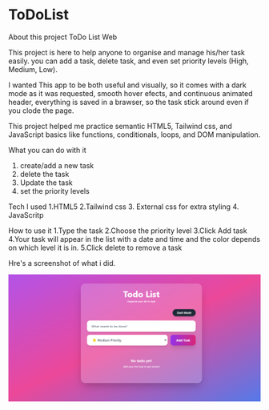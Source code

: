 # ToDoList
About this project ToDo List Web

This project is here to help anyone to organise and manage his/her task easily. you can add a task, delete task, and even set priority levels (High, Medium, Low).


I wanted This app to be both useful and visually, so it comes with a dark mode as it was requested, smooth hover efects, and continuous animated header, everything is saved in a brawser, so the task stick around even if you clode the page.

This project helped me practice semantic HTML5, Tailwind css, and JavaScript basics like functions, conditionals, loops, and DOM manipulation.

What you can do with it
1. create/add a new task
2. delete the task
3. Update the task
4. set the priority levels

Tech I used
1.HTML5
2.Tailwind css
3. External css for extra styling
4. JavaScritp

How to use it
1.Type the task
2.Choose the priority level
3.Click Add task
4.Your task will appear in the list with a date and time and the color depends on which level it is in.
5.Click delete to remove a task

Hre's a screenshot of what i did.

![alt text](image.png)

